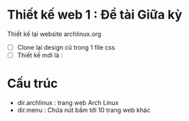 # Thiết kế web 1 : Đề tài Giữa kỳ
Thiết kế lại website archlinux.org
- [ ] Clone lại design cũ trong 1 file css
- [ ] Thiết kế mới là :
# Cấu trúc
- dir.archlinux : trang web Arch Linux
- dir.menu : Chứa nút bấm tới 10 trang web khác
